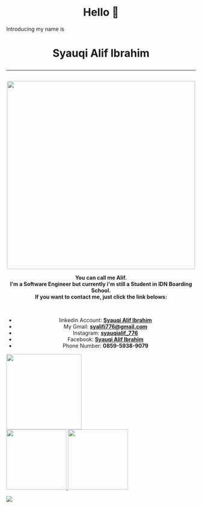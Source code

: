 <!--
**SyauqiAlifI/SyauqiAlifI** is a ✨ _special_ ✨ repository because its `README.md` (this file) appears on your GitHub profile.

Here are some ideas to get you started:

- 🔭 I’m currently working on ...
- 🌱 I’m currently learning ...
- 👯 I’m looking to collaborate on ...
- 🤔 I’m looking for help with ...
- 💬 Ask me about ...
- 📫 How to reach me: ...
- 😄 Pronouns: ...
- ⚡ Fun fact: ...
-->

<head>
    <h1 align="center">Hello 👋</h1>
    <p>
        Introducing my name is <br>
        <h1 style="text-align: center;" align="center">
            <strong>
                Syauqi Alif Ibrahim
                <hr>
            </strong>
        </h1>
        <p align="center">
            <a href="https://github.com/SyauqiAlifI">
                <img height="500em" src="https://i.ibb.co/17Rdywn/Twibbon-ITFest-1.jpg">
            </a>
        </p>
    </p>
    <p align="center" style="text-align: center; font-weight: bold;">
        <strong>
            You can call me Alif.<br>
            I'm a Software Engineer but currently i'm still a Student in IDN Boarding School.<br>
            If you want to contact me, just click the link belows:<br>
        </strong>
    </p>
    <br>
    <ul align="center">
        <li>linkedin Account: <a href="https://www.linkedin.com/in/syauqi-alif-ibrahim-35440b222/"><strong>Syauqi Alif
                    Ibrahim</strong></a></li>
        <li>My Gmail: <a
                href="https://mail.google.com/mail/u/0/#inbox?compose=CllgCJNvvRLGgxkVXHzdtXcRNPLCrGsDmgpszRbqHNWTTBNQmclXXJFmpWwtBpjPVkgZXpGMmjV"><strong>syalifi776@gmail.com</strong></a>
        </li>
        <li>Instagram: <a href="https://www.instagram.com/syauqialif_776/?hl=en"><strong>syauqialif_776</strong></a>
        </li>
        <li>Facebook: <a href="https://www.facebook.com/Salifi776sqi/"><strong>Syauqi Alif Ibrahim</strong></a></li>
        <li>Phone Number: <strong>0859-5938-9079</strong></li>
    </ul>
    </p>
</head>

<body>
    <p>
        <a href="https://github.com/SyauqiAlifI">
            <img height="200em"
                src="https://github-readme-stats.vercel.app/api?username=SyauqiAlifI&show_icons=true&theme=highcontrast">
        </a><br>
        <a href="https://github.com/SyauqiAlifI/SyauqiAlifI">
            <img height="160em"
                src="https://github-readme-stats.vercel.app/api/top-langs/?username=SyauqiAlifI&layout=compact&langs_count=8&theme=highcontrast&custom_title=My%20Programming%20Languages" alt="">
        </a>
        <a href="https://github.com/SyauqiAlifI">
            <img height="160em"
                src="https://github-readme-streak-stats.herokuapp.com?user=SyauqiAlifI&theme=highcontrast&hide_border=true&date_format=M%20j%5B%2C%20Y%5D">
        </a>
    </p>
    <p>
        <a href="https://github.com/SyauqiAlifI">
            <img src="https://activity-graph.herokuapp.com/graph?username=SyauqiAlifI&theme=github">
        </a>
    </p>
</body>
